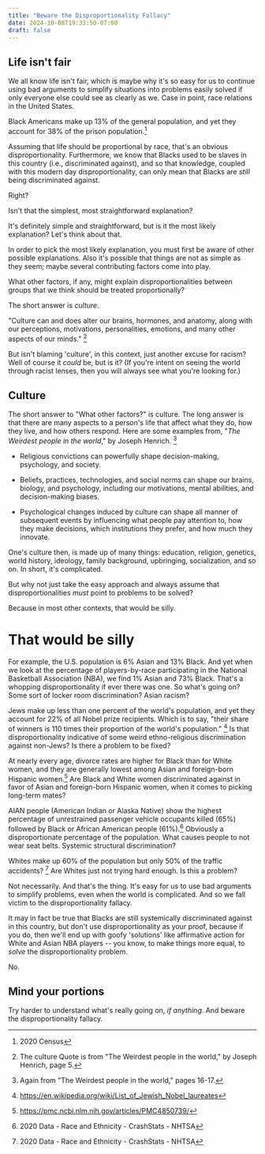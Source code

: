 ```yaml
---
title: "Beware the Disproportionality Fallacy"
date: 2024-10-08T19:33:50-07:00
draft: false
---
```


## Life isn't fair

We all know life isn't fair, which is maybe why it's so easy for us
to continue using bad arguments to simplify situations into problems
easily solved if only everyone else could see as clearly as we. Case
in point, race relations in the United States.

Black Americans make up 13% of the general population, and yet they
account for 38% of the prison population.[^1]

Assuming that life should be proportional by race, that's an obvious
disproportionality. Furthermore, we know that Blacks used to be
slaves in this country (i.e., discriminated against), and so that
knowledge, coupled with this modern day disproportionality, can only
mean that Blacks are _still_ being discriminated against.

Right?

Isn't that the simplest, most straightforward explanation?

It's definitely simple and straightforward, but is it the most
likely explanation? Let's think about that.

In order to pick the most likely explanation, you must first be aware
of other possible explanations. Also it's possible that things are
not as simple as they seem; maybe several contributing factors come
into play.

What other factors, if any, might explain disproportionalities
between groups that we think should be treated proportionally?

The short answer is _culture_.

"Culture can and does alter our brains, hormones, and anatomy, along
with our perceptions, motivations, personalities, emotions, and many
other aspects of our minds." [^2]

But isn't blaming 'culture', in this context, just another excuse for
racism? Well of course it _could_ be, but is it? (If you're intent on
seeing the world through racist lenses, then you will always see what
you're looking for.)

## Culture

The short answer to "What other factors?" is culture. The long answer
is that there are many aspects to a person's life that affect what
they do, how they live, and how others respond. Here are some
examples from, "_The Weirdest people in the world_," by Joseph
Henrich. [^3]


 * Religious convictions can powerfully shape decision-making,
   psychology, and society.


 * Beliefs, practices, technologies, and social norms can shape our
   brains, biology, and psychology, including our motivations, mental
   abilities, and decision-making biases.

 * Psychological changes induced by culture can shape all manner of
   subsequent events by influencing what people pay attention to, how
   they make decisions, which institutions they prefer, and how much
   they innovate.


One's culture then, is made up of many things: education, religion,
genetics, world history, ideology, family background, upbringing,
socialization, and so on. In short, it's complicated.

But why not just take the easy approach and always assume that
disproportionalities _must_ point to problems to be solved?

Because in most other contexts, that would be silly.

# That would be silly

For example, the U.S. population is 6% Asian and 13% Black. And yet
when we look at the percentage of players-by-race participating in
the National Basketball Association (NBA), we find 1% Asian and 73%
Black. That's a whopping disproportionality if ever there was one. So
what's going on? Some sort of locker room discrimination? Asian
racism?

Jews make up less than one percent of the world's population, and yet
they account for 22% of all Nobel prize recipients. Which is to say,
"their share of winners is 110 times their proportion of the world's
population." [^4] Is that disproportionality indicative of some weird
ethno-religious discrimination against non-Jews? Is there a problem
to be fixed?

At nearly every age, divorce rates are higher for Black than for
White women, and they are generally lowest among Asian and
foreign-born Hispanic women.[^5] Are Black and White women
discriminated against in favor of Asian and foreign-born Hispanic
women, when it comes to picking long-term mates?

AIAN people (American Indian or Alaska Native) show the highest
percentage of unrestrained passenger vehicle occupants killed (65%)
followed by Black or African American people (61%).[^6] Obviously a
disproportionate percentage of the population. What causes people to
not wear seat belts. Systemic structural discrimination?

Whites make up 60% of the population but only 50% of the traffic
accidents? [^7] Are Whites just not trying hard enough. Is this
a problem?

Not necessarily. And that's the thing. It's easy for us to use bad
arguments to simplify problems, even when the world is complicated.
And so we fall victim to the disproportionality fallacy.

It may in fact be true that Blacks are still systemically
discriminated against in this country, but don't use
disproportionality as your proof, because if you do, then we'll end
up with goofy 'solutions' like affirmative action for White and Asian
NBA players -- you know, to make things more equal, to _solve_ the
disproportionality problem.

No.

## Mind your portions

Try harder to understand what's really going on, _if anything_. And
beware the disproportionality fallacy.


[^1]: 2020 Census 
[^2]: The culture Quote is from "The Weirdest people in the world," by Joseph Henrich, page 5.
[^3]: Again from "The Weirdest people in the world," pages 16-17.
[^4]: https://en.wikipedia.org/wiki/List_of_Jewish_Nobel_laureates
[^5]: https://pmc.ncbi.nlm.nih.gov/articles/PMC4850739/
[^6]: 2020 Data - Race and Ethnicity - CrashStats - NHTSA
[^7]: 2020 Data - Race and Ethnicity - CrashStats - NHTSA

